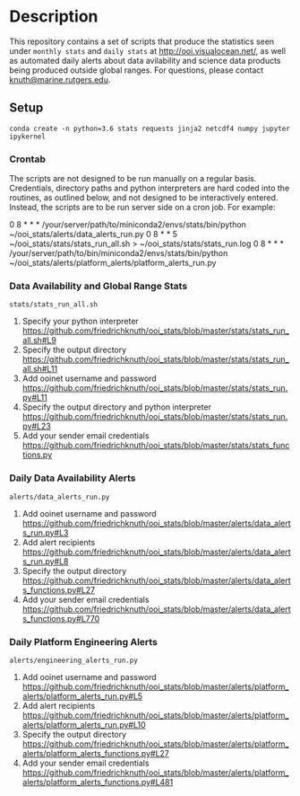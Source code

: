 # Description

This repository contains a set of scripts that produce the statistics seen under `monthly stats` and `daily stats` at http://ooi.visualocean.net/, as well as automated daily alerts about data avilability and science data products being produced outside global ranges. For questions, please contact knuth@marine.rutgers.edu.

## Setup

`conda create -n python=3.6 stats requests jinja2 netcdf4 numpy jupyter ipykernel`

### Crontab
The scripts are not designed to be run manually on a regular basis. Credentials, directory paths and python interpreters are hard coded into the routines, as outlined below, and not designed to be interactively entered. Instead, the scripts are to be run server side on a cron job. For example:

0 8 * * * /your/server/path/to/miniconda2/envs/stats/bin/python ~/ooi_stats/alerts/data_alerts_run.py
0 8 * * 5 ~/ooi_stats/stats/stats_run_all.sh > ~/ooi_stats/stats/stats_run.log
0 8 * * * /your/server/path/to/bin/miniconda2/envs/stats/bin/python ~/ooi_stats/alerts/platform_alerts/platform_alerts_run.py

### Data Availability and Global Range Stats

`stats/stats_run_all.sh`

1. Specify your python interpreter https://github.com/friedrichknuth/ooi_stats/blob/master/stats/stats_run_all.sh#L9
2. Specify the output directory https://github.com/friedrichknuth/ooi_stats/blob/master/stats/stats_run_all.sh#L11
3. Add ooinet username and password https://github.com/friedrichknuth/ooi_stats/blob/master/stats/stats_run.py#L11
4. Specify the output directory and python interpreter https://github.com/friedrichknuth/ooi_stats/blob/master/stats/stats_run.py#L23
5. Add your sender email credentials https://github.com/friedrichknuth/ooi_stats/blob/master/stats/stats_functions.py

### Daily Data Availability Alerts

`alerts/data_alerts_run.py`

1. Add ooinet username and password https://github.com/friedrichknuth/ooi_stats/blob/master/alerts/data_alerts_run.py#L3
2. Add alert recipients https://github.com/friedrichknuth/ooi_stats/blob/master/alerts/data_alerts_run.py#L8
3. Specify the output directory https://github.com/friedrichknuth/ooi_stats/blob/master/alerts/data_alerts_functions.py#L27
4. Add your sender email credentials https://github.com/friedrichknuth/ooi_stats/blob/master/alerts/data_alerts_functions.py#L770


### Daily Platform Engineering Alerts

`alerts/engineering_alerts_run.py`

1. Add ooinet username and password https://github.com/friedrichknuth/ooi_stats/blob/master/alerts/platform_alerts/platform_alerts_run.py#L5
2. Add alert recipients https://github.com/friedrichknuth/ooi_stats/blob/master/alerts/platform_alerts/platform_alerts_run.py#L10
2. Specify the output directory https://github.com/friedrichknuth/ooi_stats/blob/master/alerts/platform_alerts/platform_alerts_functions.py#L27
2. Add your sender email credentials https://github.com/friedrichknuth/ooi_stats/blob/master/alerts/platform_alerts/platform_alerts_functions.py#L481
